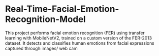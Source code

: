 # Real-Time-Facial-Emotion-Recognition-Model
This project performs facial emotion recognition (FER) using transfer learning with MobileNetV2, trained on a custom version of the FER-2013 dataset. It detects and classifies human emotions from facial expressions captured through images/ web cam
